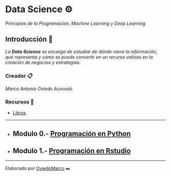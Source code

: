 # Data Science ⚙️

_Principios de la Programacion, Machine Learning y Deep Learning_

## Introducción 🚀

_La **Data Science** se encarga de estudiar de dónde viene la información, qué representa y cómo se puede convertir en un recurso valioso en la creación de negocios y estrategias._

### Creador 📋

_Marco Antonio Oviedo Acevedo_ 

### Recursos 📖

* [Libros](https://github.com/mayraberrones94/Ciencia_de_Datos/tree/master/Mineria-datos/Libros) 

___
*   ## Modulo 0.- [Programación en Python](https://github.com/OviedoMarco/DataScience/tree/Python-%F0%9F%90%8D)
*   ## Modulo 1.- [Programación en Rstudio](https://github.com/OviedoMarco/DataScience/blob/Rstudio/README.md)
---
Elaborado por [OviedoMarco](https://github.com/OviedoMarco) ✒️
